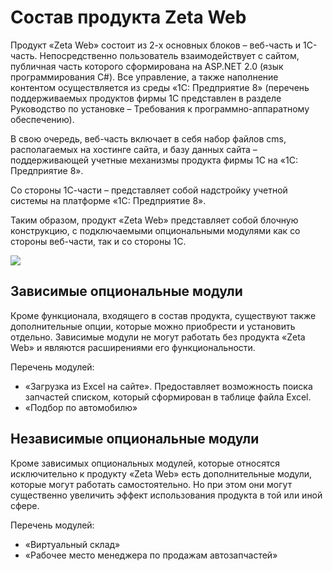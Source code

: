 # Состав продукта Zeta Web

Продукт «Zeta Web» состоит из 2-х основных блоков – веб-часть и 1С-часть. Непосредственно пользователь взаимодействует с сайтом, публичная часть которого сформирована на ASP.NET 2.0 \(язык программирования C\#\). Все управление, а также наполнение контентом осуществляется из среды «1С: Предприятие 8» \(перечень поддерживаемых продуктов фирмы 1С представлен в разделе Руководство по установке – Требования к программно-аппаратному обеспечению\).

В свою очередь, веб-часть включает в себя набор файлов cms, располагаемых на хостинге сайта, и базу данных сайта – поддерживающей учетные механизмы продукта фирмы 1С на «1С: Предприятие 8».

Со стороны 1С-части – представляет собой надстройку учетной системы на платформе «1С: Предприятие 8».

Таким образом, продукт «Zeta Web» представляет собой блочную конструкцию, с подключаемыми опциональными модулями как со стороны веб-части, так и со стороны 1С.

![](../.gitbook/assets/shema-vzaimodeisviya-min.png)

## Зависимые опциональные модули

Кроме функционала, входящего в состав продукта, существуют также дополнительные опции, которые можно приобрести и установить отдельно. Зависимые модули не могут работать без продукта «Zeta Web» и являются расширениями его функциональности.

Перечень модулей:

* «Загрузка из Excel на сайте». Предоставляет возможность поиска запчастей списком, который сформирован в таблице файла Excel.
* «Подбор по автомобилю»

## Независимые опциональные модули

Кроме зависимых опциональных модулей, которые относятся исключительно к продукту «Zeta Web» есть дополнительные модули, которые могут работать самостоятельно. Но при этом они могут существенно увеличить эффект использования продукта в той или иной сфере.

Перечень модулей:

* «Виртуальный склад»
* «Рабочее место менеджера по продажам автозапчастей»

